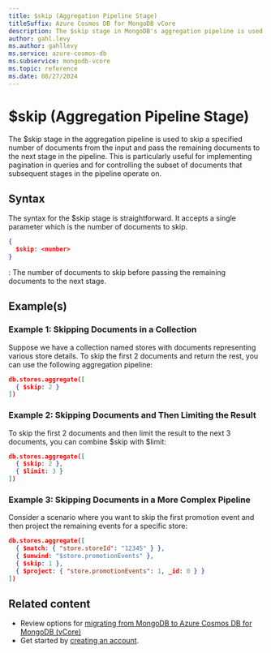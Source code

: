 ```yaml
---
title: $skip (Aggregation Pipeline Stage)
titleSuffix: Azure Cosmos DB for MongoDB vCore
description: The $skip stage in MongoDB's aggregation pipeline is used to skip a specified number of documents from the input and pass the remaining documents to the next stage in the pipeline.
author: gahl.levy
ms.author: gahllevy
ms.service: azure-cosmos-db
ms.subservice: mongodb-vcore
ms.topic: reference
ms.date: 08/27/2024
---
```


# $skip (Aggregation Pipeline Stage)
The $skip stage in the aggregation pipeline is used to skip a specified number of documents from the input and pass the remaining documents to the next stage in the pipeline. This is particularly useful for implementing pagination in queries and for controlling the subset of documents that subsequent stages in the pipeline operate on.

## Syntax
The syntax for the $skip stage is straightforward. It accepts a single parameter which is the number of documents to skip.

```json
{
  $skip: <number>
}
```

<number>: The number of documents to skip before passing the remaining documents to the next stage.

## Example(s)
### Example 1: Skipping Documents in a Collection
Suppose we have a collection named stores with documents representing various store details. To skip the first 2 documents and return the rest, you can use the following aggregation pipeline:

```json
db.stores.aggregate([
  { $skip: 2 }
])
``` 

### Example 2: Skipping Documents and Then Limiting the Result
To skip the first 2 documents and then limit the result to the next 3 documents, you can combine $skip with $limit:

```json
db.stores.aggregate([
  { $skip: 2 },
  { $limit: 3 }
])
```

### Example 3: Skipping Documents in a More Complex Pipeline
Consider a scenario where you want to skip the first promotion event and then project the remaining events for a specific store:

```json 
db.stores.aggregate([
  { $match: { "store.storeId": "12345" } },
  { $unwind: "$store.promotionEvents" },
  { $skip: 1 },
  { $project: { "store.promotionEvents": 1, _id: 0 } }
])
``` 

## Related content

- Review options for [migrating from MongoDB to Azure Cosmos DB for MongoDB (vCore)](migration-options.md)
- Get started by [creating an account](../quickstart-portal.md).